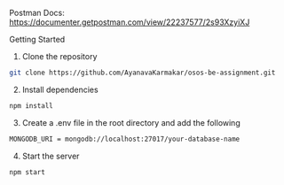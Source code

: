 Postman Docs: https://documenter.getpostman.com/view/22237577/2s93XzyiXJ

Getting Started

1. Clone the repository

```bash
git clone https://github.com/AyanavaKarmakar/osos-be-assignment.git
```

2. Install dependencies

```bash
npm install
```

3. Create a .env file in the root directory and add the following

```bash
MONGODB_URI = mongodb://localhost:27017/your-database-name
```

4. Start the server

```bash
npm start
```
